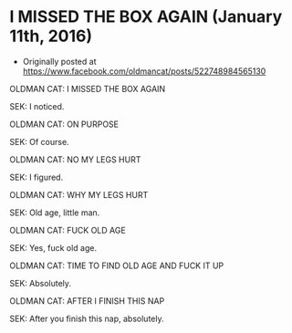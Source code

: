 # I MISSED THE BOX AGAIN (January 11th, 2016)

 * Originally posted at https://www.facebook.com/oldmancat/posts/522748984565130

OLDMAN CAT: I MISSED THE BOX AGAIN

SEK: I noticed.

OLDMAN CAT: ON PURPOSE

SEK: Of course.

OLDMAN CAT: NO MY LEGS HURT

SEK: I figured.

OLDMAN CAT: WHY MY LEGS HURT

SEK: Old age, little man.

OLDMAN CAT: FUCK OLD AGE

SEK: Yes, fuck old age.

OLDMAN CAT: TIME TO FIND OLD AGE AND FUCK IT UP

SEK: Absolutely.

OLDMAN CAT: AFTER I FINISH THIS NAP

SEK: After you finish this nap, absolutely.

